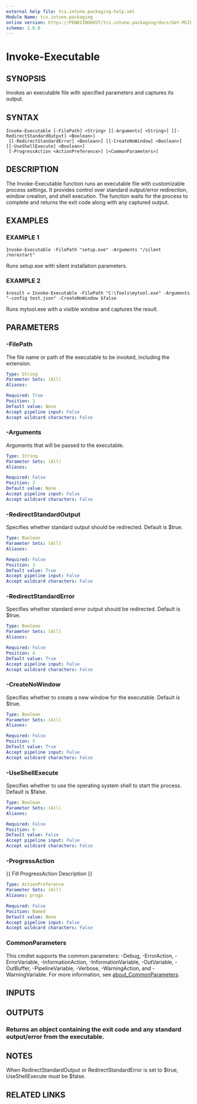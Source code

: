 ```yaml
---
external help file: tcs.intune.packaging-help.xml
Module Name: tcs.intune.packaging
online version: https://PENDIINGHOST/tcs.intune.packaging/docs/Get-MSIProperties.html
schema: 2.0.0
---
```


# Invoke-Executable

## SYNOPSIS
Invokes an executable file with specified parameters and captures its output.

## SYNTAX

```
Invoke-Executable [-FilePath] <String> [[-Arguments] <String>] [[-RedirectStandardOutput] <Boolean>]
 [[-RedirectStandardError] <Boolean>] [[-CreateNoWindow] <Boolean>] [[-UseShellExecute] <Boolean>]
 [-ProgressAction <ActionPreference>] [<CommonParameters>]
```

## DESCRIPTION
The Invoke-Executable function runs an executable file with customizable process settings.
It provides control over standard output/error redirection, window creation, and shell execution.
The function waits for the process to complete and returns the exit code along with any captured output.

## EXAMPLES

### EXAMPLE 1
```
Invoke-Executable -FilePath "setup.exe" -Arguments "/silent /norestart"
```

Runs setup.exe with silent installation parameters.

### EXAMPLE 2
```
$result = Invoke-Executable -FilePath "C:\Tools\mytool.exe" -Arguments "-config test.json" -CreateNoWindow $false
```

Runs mytool.exe with a visible window and captures the result.

## PARAMETERS

### -FilePath
The file name or path of the executable to be invoked, including the extension.

```yaml
Type: String
Parameter Sets: (All)
Aliases:

Required: True
Position: 1
Default value: None
Accept pipeline input: False
Accept wildcard characters: False
```

### -Arguments
Arguments that will be passed to the executable.

```yaml
Type: String
Parameter Sets: (All)
Aliases:

Required: False
Position: 2
Default value: None
Accept pipeline input: False
Accept wildcard characters: False
```

### -RedirectStandardOutput
Specifies whether standard output should be redirected.
Default is $true.

```yaml
Type: Boolean
Parameter Sets: (All)
Aliases:

Required: False
Position: 3
Default value: True
Accept pipeline input: False
Accept wildcard characters: False
```

### -RedirectStandardError
Specifies whether standard error output should be redirected.
Default is $true.

```yaml
Type: Boolean
Parameter Sets: (All)
Aliases:

Required: False
Position: 4
Default value: True
Accept pipeline input: False
Accept wildcard characters: False
```

### -CreateNoWindow
Specifies whether to create a new window for the executable.
Default is $true.

```yaml
Type: Boolean
Parameter Sets: (All)
Aliases:

Required: False
Position: 5
Default value: True
Accept pipeline input: False
Accept wildcard characters: False
```

### -UseShellExecute
Specifies whether to use the operating system shell to start the process.
Default is $false.

```yaml
Type: Boolean
Parameter Sets: (All)
Aliases:

Required: False
Position: 6
Default value: False
Accept pipeline input: False
Accept wildcard characters: False
```

### -ProgressAction
{{ Fill ProgressAction Description }}

```yaml
Type: ActionPreference
Parameter Sets: (All)
Aliases: proga

Required: False
Position: Named
Default value: None
Accept pipeline input: False
Accept wildcard characters: False
```

### CommonParameters
This cmdlet supports the common parameters: -Debug, -ErrorAction, -ErrorVariable, -InformationAction, -InformationVariable, -OutVariable, -OutBuffer, -PipelineVariable, -Verbose, -WarningAction, and -WarningVariable. For more information, see [about_CommonParameters](http://go.microsoft.com/fwlink/?LinkID=113216).

## INPUTS

## OUTPUTS

### Returns an object containing the exit code and any standard output/error from the executable.
## NOTES
When RedirectStandardOutput or RedirectStandardError is set to $true, UseShellExecute must be $false.

## RELATED LINKS
